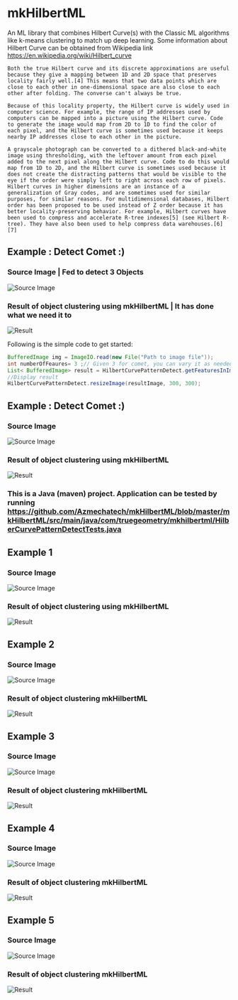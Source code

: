 # mkHilbertML
An ML library that combines Hilbert Curve(s) with the Classic ML algorithms like k-means clustering to match up deep learning.
Some information about Hilbert Curve can be obtained from Wikipedia link https://en.wikipedia.org/wiki/Hilbert_curve
```
Both the true Hilbert curve and its discrete approximations are useful because they give a mapping between 1D and 2D space that preserves locality fairly well.[4] This means that two data points which are close to each other in one-dimensional space are also close to each other after folding. The converse can't always be true.

Because of this locality property, the Hilbert curve is widely used in computer science. For example, the range of IP addresses used by computers can be mapped into a picture using the Hilbert curve. Code to generate the image would map from 2D to 1D to find the color of each pixel, and the Hilbert curve is sometimes used because it keeps nearby IP addresses close to each other in the picture.

A grayscale photograph can be converted to a dithered black-and-white image using thresholding, with the leftover amount from each pixel added to the next pixel along the Hilbert curve. Code to do this would map from 1D to 2D, and the Hilbert curve is sometimes used because it does not create the distracting patterns that would be visible to the eye if the order were simply left to right across each row of pixels. Hilbert curves in higher dimensions are an instance of a generalization of Gray codes, and are sometimes used for similar purposes, for similar reasons. For multidimensional databases, Hilbert order has been proposed to be used instead of Z order because it has better locality-preserving behavior. For example, Hilbert curves have been used to compress and accelerate R-tree indexes[5] (see Hilbert R-tree). They have also been used to help compress data warehouses.[6][7] 
```
## Example : Detect Comet :)
### Source Image | Fed to detect 3 Objects 
![Source Image](https://github.com/Azmechatech/mkHilbertML/blob/master/images/Example_BrightComet.PNG)
### Result of object clustering using  mkHilbertML | It has done what we need it to
![Result](https://github.com/Azmechatech/mkHilbertML/blob/master/images/Example_BrightComet_Result.PNG)

Following is the simple code to get started:
```java
BufferedImage img = ImageIO.read(new File("Path to image file"));
int numberOfFeaures= 3 ;// Given 3 for comet, you can vary it as needed.
List< BufferedImage> result = HilbertCurvePatternDetect.getFeaturesInImage(img, numberOfFeaures);
//Display result
HilbertCurvePatternDetect.resizeImage(resultImage, 300, 300);
```
## Example : Detect Comet :)
### Source Image
![Source Image](https://github.com/Azmechatech/mkHilbertML/blob/master/images/Example_Comet1970.PNG)
### Result of object clustering using  mkHilbertML 
![Result](https://github.com/Azmechatech/mkHilbertML/blob/master/images/Example_Comet1970_Result.PNG)


### This is a Java (maven) project. Application can be tested by running https://github.com/Azmechatech/mkHilbertML/blob/master/mkHilbertML/src/main/java/com/truegeometry/mkhilbertml/HilberCurvePatternDetectTests.java

## Example 1
### Source Image
![Source Image](https://github.com/Azmechatech/mkHilbertML/blob/master/images/Example_BW.PNG)
### Result of object clustering using  mkHilbertML 
![Result](https://github.com/Azmechatech/mkHilbertML/blob/master/images/Example_BW_result.PNG)

## Example 2
### Source Image
![Source Image](https://github.com/Azmechatech/mkHilbertML/blob/master/images/Example_BW_Strip.PNG)
### Result of object clustering  mkHilbertML 
![Result](https://github.com/Azmechatech/mkHilbertML/blob/master/images/Example_BW_Strip_Result.PNG)

## Example 3
### Source Image
![Source Image](https://github.com/Azmechatech/mkHilbertML/blob/master/images/Example_BW_Box.PNG)
### Result of object clustering  mkHilbertML 
![Result](https://github.com/Azmechatech/mkHilbertML/blob/master/images/Example_BW_Box_Result.PNG)


## Example 4
### Source Image
![Source Image](https://github.com/Azmechatech/mkHilbertML/blob/master/images/Example_BW_Hand.PNG)
### Result of object clustering  mkHilbertML 
![Result](https://github.com/Azmechatech/mkHilbertML/blob/master/images/Example_BW_Hand_Result.PNG)

## Example 5
### Source Image
![Source Image](https://github.com/Azmechatech/mkHilbertML/blob/master/images/Example_BW_Zebra.PNG)
### Result of object clustering  mkHilbertML 
![Result](https://github.com/Azmechatech/mkHilbertML/blob/master/images/Example_BW_Zebra_Result.PNG)
